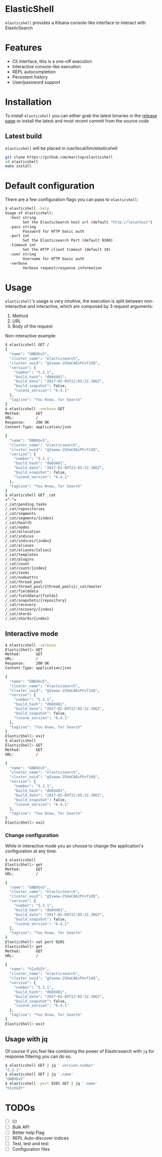 # ElasticShell

`elasticshell` provides a Kibana console-like interface to interact with ElasticSearch

# Features

* Cli interface, this is a one-off execution
* Interactive console-like execution
* REPL autocompletion
* Persistent history
* User/password support

# Installation

To install `elasticshell` you can either grab the latest binaries in the [release page](https://github.com/marclop/elasticshell/releases)
or install the latest and most recent commit from the source code

## Latest build

`elasticshell` will be placed in /usr/local/bin/elasticshell

```sh
git clone https://github.com/marclop/elasticshell
cd elasticshell
make install
```

# Default configuration

There are a few configuration flags you can pass to `elasticshell`:

```sh
$ elasticshell -help
Usage of elasticshell:
  -host string
    	Set the ElasticSearch host url (default "http://localhost")
  -pass string
    	Password for HTTP basic auth
  -port int
    	Set the Elasticsearch Port (default 9200)
  -timeout int
    	Set the HTTP client timeout (default 10)
  -user string
    	Username for HTTP basic auth
  -verbose
    	Verbose request/response information
```

# Usage

`elasticshell`'s usage is very intuitive, the execution is split between non-interactive and interactive, which are composed by 3 request arguments:

1. Method
2. URL
3. Body of the request

Non-interactive example:

```sh
$ elasticshell GET /
{
  "name": "GNBXbv5",
  "cluster_name": "elasticsearch",
  "cluster_uuid": "g5swow-2SHaCA6zPVvf1dQ",
  "version": {
    "number": "5.2.1",
    "build_hash": "db0d481",
    "build_date": "2017-02-09T22:05:32.386Z",
    "build_snapshot": false,
    "lucene_version": "6.4.1"
  },
  "tagline": "You Know, for Search"
}
$ elasticshell -verbose GET
Method:       GET
URL:          /
Response:     200 OK
Content-Type: application/json

{
  "name": "GNBXbv5",
  "cluster_name": "elasticsearch",
  "cluster_uuid": "g5swow-2SHaCA6zPVvf1dQ",
  "version": {
    "number": "5.2.1",
    "build_hash": "db0d481",
    "build_date": "2017-02-09T22:05:32.386Z",
    "build_snapshot": false,
    "lucene_version": "6.4.1"
  },
  "tagline": "You Know, for Search"
}
$ elasticshell GET _cat
=^.^=
/_cat/pending_tasks
/_cat/repositories
/_cat/segments
/_cat/segments/{index}
/_cat/health
/_cat/nodes
/_cat/allocation
/_cat/indices
/_cat/indices/{index}
/_cat/aliases
/_cat/aliases/{alias}
/_cat/templates
/_cat/plugins
/_cat/count
/_cat/count/{index}
/_cat/tasks
/_cat/nodeattrs
/_cat/thread_pool
/_cat/thread_pool/{thread_pools}/_cat/master
/_cat/fielddata
/_cat/fielddata/{fields}
/_cat/snapshots/{repository}
/_cat/recovery
/_cat/recovery/{index}
/_cat/shards
/_cat/shards/{index}
```

## Interactive mode

```sh
$ elasticshell -verbose
ElasticShell> GET
Method:       GET
URL:          /
Response:     200 OK
Content-Type: application/json

{
  "name": "GNBXbv5",
  "cluster_name": "elasticsearch",
  "cluster_uuid": "g5swow-2SHaCA6zPVvf1dQ",
  "version": {
    "number": "5.2.1",
    "build_hash": "db0d481",
    "build_date": "2017-02-09T22:05:32.386Z",
    "build_snapshot": false,
    "lucene_version": "6.4.1"
  },
  "tagline": "You Know, for Search"
}
ElasticShell> exit
$ elasticshell
ElasticShell> GET
Method:       GET
URL:          /

{
  "name": "GNBXbv5",
  "cluster_name": "elasticsearch",
  "cluster_uuid": "g5swow-2SHaCA6zPVvf1dQ",
  "version": {
    "number": "5.2.1",
    "build_hash": "db0d481",
    "build_date": "2017-02-09T22:05:32.386Z",
    "build_snapshot": false,
    "lucene_version": "6.4.1"
  },
  "tagline": "You Know, for Search"
}
ElasticShell> exit
```

### Change configuration

While in interactive mode you an choose to change the application's configuration at any time:

```sh
$ elasticshell
ElasticShell> get
Method:       GET
URL:          /

{
  "name": "GNBXbv5",
  "cluster_name": "elasticsearch",
  "cluster_uuid": "g5swow-2SHaCA6zPVvf1dQ",
  "version": {
    "number": "5.2.1",
    "build_hash": "db0d481",
    "build_date": "2017-02-09T22:05:32.386Z",
    "build_snapshot": false,
    "lucene_version": "6.4.1"
  },
  "tagline": "You Know, for Search"
}
ElasticShell> set port 9201
ElasticShell> get
Method:       GET
URL:          /

{
  "name": "hIzXUZY",
  "cluster_name": "elasticsearch",
  "cluster_uuid": "g5swow-2SHaCA6zPVvf1dQ",
  "version": {
    "number": "5.2.1",
    "build_hash": "db0d481",
    "build_date": "2017-02-09T22:05:32.386Z",
    "build_snapshot": false,
    "lucene_version": "6.4.1"
  },
  "tagline": "You Know, for Search"
}
ElasticShell> exit
```

## Usage with jq

Of course if you feel like combining the power of Elasticsearch with `jq` for response filtering you can do so.

```sh
$ elasticshell GET | jq '.version.number'
"5.2.1"
$ elasticshell GET | jq '.name'
"GNBXbv5"
$ elasticshell -port 9201 GET | jq '.name'
"hIzXUZY"
```

# TODOs

- [ ] CI
- [ ] Bulk API
- [ ] Better help Flag
- [ ] REPL Auto-discover indices
- [ ] Test, test and test
- [ ] Configuration files

